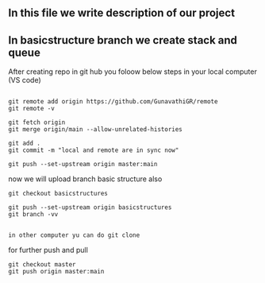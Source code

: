 ## In this file we write description of our project
## In basicstructure branch we create stack and queue 
After creating repo in git hub you foloow below steps in your local computer (VS code)

```

git remote add origin https://github.com/GunavathiGR/remote
git remote -v

git fetch origin
git merge origin/main --allow-unrelated-histories

git add .
git commit -m "local and remote are in sync now"

git push --set-upstream origin master:main

```

now we will upload branch basic structure also
```
git checkout basicstructures

git push --set-upstream origin basicstructures
git branch -vv


in other computer yu can do git clone
```

for further push and pull
```
git checkout master
git push origin master:main
```